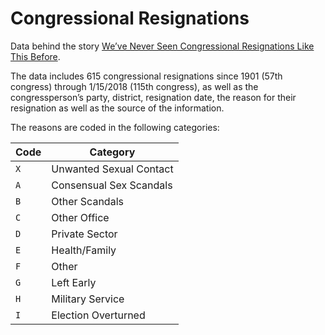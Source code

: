 # Congressional Resignations

Data behind the story [We’ve Never Seen Congressional Resignations Like This Before](https://fivethirtyeight.com/features/more-people-are-resigning-from-congress-than-at-any-time-in-recent-history/).

The data includes 615 congressional resignations since 1901 (57th congress) through 1/15/2018 (115th congress), as well as the congressperson’s party, district, resignation date, the reason for their resignation as well as the source of the information.

The reasons are coded in the following categories:

Code | Category
-----| ---------
`X` | Unwanted Sexual Contact
`A` | Consensual Sex Scandals
`B` | Other Scandals
`C` | Other Office
`D` | Private Sector
`E` | Health/Family
`F` | Other
`G` | Left Early
`H` | Military Service
`I` | Election Overturned

